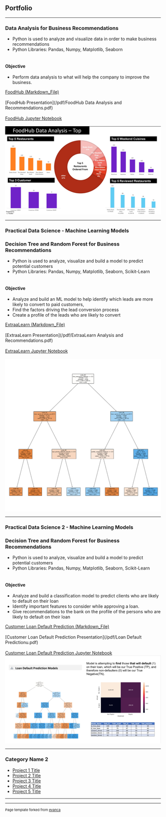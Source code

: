 ## Portfolio

---

### Data Analysis for Business Recommendations 
- Python is used to analyze and visualize data in order to make business recommendations
- Python Libraries: Pandas, Numpy, Matplotlib, Seaborn <br><br>
#### Objective
- Perform data analysis to what will help the company to improve the business.

[FoodHub (Markdown_File)](/food_hub.md) <br><br>
[FoodHub Presentation](/pdf/FoodHub Data Analysis and Recommendations.pdf) <br><br>
[FoodHub Jupyter Notebook](/Foodhub_Project_FullCode_corrected.ipynb) <br><br>
<img src="images/Title Page.jpg?raw=true"/>

---
### Practical Data Science - Machine Learning Models 
### Decision Tree and Random Forest for Business Recommendations 
- Python is used to analyze, visualize and build a model to predict potential customers
- Python Libraries: Pandas, Numpy, Matplotlib, Seaborn, Scikit-Learn <br><br>
#### Objective
- Analyze and build an ML model to help identify which leads are more likely to convert to paid customers,
- Find the factors driving the lead conversion process
- Create a profile of the leads who are likely to convert

[ExtraaLearn (Markdown_File)](/ExtraaLearn_Decision_Tree.md) <br><br>
[ExtraaLearn Presentation](/pdf/ExtraaLearn Analysis and Recommendations.pdf) <br><br>
[ExtraaLearn Jupyter Notebook](/Potential_Customers_Prediction_FC.ipynb) <br><br>
<img src="images/Decision_Tree_Diag.png?raw=true"/>

---
### Practical Data Science 2 - Machine Learning Models 
### Decision Tree and Random Forest for Business Recommendations 
- Python is used to analyze, visualize and build a model to predict potential customers
- Python Libraries: Pandas, Numpy, Matplotlib, Seaborn, Scikit-Learn <br><br>
#### Objective
- Analyze and build a classification model to predict clients who are likely to default on their loan
- Identify important features to consider while approving a loan.
- Give recommendations to the bank on the profile of the persons who are likely to default on their loan

[Customer Loan Default Prediction (Markdown_File)](/cust_loan_pred/Cap_Project_Loan_Default_Predict_FC_CR.md) <br><br>
[Customer Loan Default Prediction Presentation](/pdf/Loan Default Predictionu.pdf) <br><br>
[Customer Loan Default Prediction Jupyter Notebook](/Cap_Project_Loan_Default_Prediction_FC_CR.ipynb)
<img src="images/Loan Default Prediction Title page.jpg?raw=true"/>

---

### Category Name 2

- [Project 1 Title](http://example.com/)
- [Project 2 Title](http://example.com/)
- [Project 3 Title](http://example.com/)
- [Project 4 Title](http://example.com/)
- [Project 5 Title](http://example.com/)

---




---
<p style="font-size:11px">Page template forked from <a href="https://github.com/evanca/quick-portfolio">evanca</a></p>
<!-- Remove above link if you don't want to attibute -->
